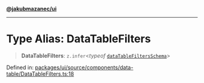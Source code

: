 [**@jakubmazanec/ui**](../README.md)

---

# Type Alias: DataTableFilters

> **DataTableFilters**: `z.infer`\<_typeof_
> [`dataTableFiltersSchema`](../variables/dataTableFiltersSchema.md)\>

Defined in:
[packages/ui/source/components/data-table/DataTableFilters.ts:18](https://github.com/jakubmazanec/tools/blob/b70ba93afff7f67760159378262d2c0b19cfed9e/packages/ui/source/components/data-table/DataTableFilters.ts#L18)
